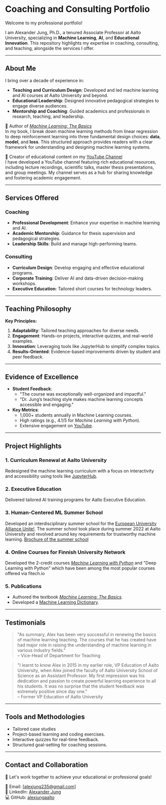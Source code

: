 # Coaching and Consulting Portfolio

Welcome to my professional portfolio! 

I am Alexander Jung, Ph.D., a tenured Associate Professor at Aalto University, 
specializing in **Machine Learning**, **AI**, and **Educational Innovation**. 
This repository highlights my expertise in coaching, consulting, and teaching, alongside the services I offer.

---

## About Me

I bring over a decade of experience in:
- **Teaching and Curriculum Design**: Developed and led machine learning and AI courses at Aalto University and beyond.
- **Educational Leadership**: Designed innovative pedagogical strategies to engage diverse audiences.
- **Mentorship and Coaching**: Guided academics and professionals in research, teaching, and leadership.

📘 Author of [*Machine Learning: The Basics*](https://link.springer.com/book/10.1007/978-981-16-8193-6)  
In my book, I break down machine learning methods from linear regression to deep reinforcement learning 
into three fundamental design choices: **data**, **model**, and **loss**. This structured approach provides 
readers with a clear framework for understanding and designing machine learning systems.

🎥 Creator of educational content on my [YouTube Channel](https://www.youtube.com/@alexjung111)  
I have developed a YouTube channel featuring rich educational resources, including lecture 
recordings, scientific talks, master thesis presentations, and group meetings. My channel 
serves as a hub for sharing knowledge and fostering academic engagement.


---

## Services Offered

### Coaching
- **Professional Development**: Enhance your expertise in machine learning and AI.
- **Academic Mentorship**: Guidance for thesis supervision and pedagogical strategies.
- **Leadership Skills**: Build and manage high-performing teams.

### Consulting
- **Curriculum Design**: Develop engaging and effective educational programs.
- **Corporate Training**: Deliver AI and data-driven decision-making workshops.
- **Executive Education**: Tailored short courses for technology leaders.

---

## Teaching Philosophy

**Key Principles:**
1. **Adaptability**: Tailored teaching approaches for diverse needs.
2. **Engagement**: Hands-on projects, interactive quizzes, and real-world examples.
3. **Innovation**: Leveraging tools like JupyterHub to simplify complex topics.
4. **Results-Oriented**: Evidence-based improvements driven by student and peer feedback.

---

## Evidence of Excellence

- **Student Feedback**:
  - "The course was exceptionally well-organized and impactful."
  - "Dr. Jung’s teaching style makes machine learning concepts accessible and engaging."
- **Key Metrics**:
  - 1,000+ students annually in Machine Learning courses.
  - High ratings (e.g., 4.1/5 for *Machine Learning with Python*).
  - Extensive engagement on [YouTube](https://www.youtube.com/@alexjung111).

---

## Project Highlights

### 1. Curriculum Renewal at Aalto University
Redesigned the machine learning curriculum with a focus on interactivity and accessibility using tools like [JupyterHub](https://jupyter.org).

### 2. Executive Education
Delivered tailored AI training programs for Aalto Executive Education. 

### 3. Human-Centered ML Summer School
Developed an interdisciplinary summer school for the [European University Alliance Unite!](https://uniteinanutshell.unite-university.eu/p%C3%A0gina-dinici). 
The summer school took place during summer 2022 at Aalto University and revolved around key requirements for trustworthy machine learning. 
[Brochure of the summer school](https://www.aalto.fi/sites/g/files/flghsv161/files/2022-03/Human-Centered%20Machine%20Learning%20brochure%202022_0.pdf)

### 4. Online Courses for Finnish University Network 
Developed the 2-credit courses [*Machine Learning with Python*](https://fitech.io/en/studies/machine-learning-with-python/) and "Deep Learning with Python" which have been 
among the most popular courses offered via fitech.io

### 5. Publications
- Authored the textbook [*Machine Learning: The Basics*](https://link.springer.com/book/10.1007/978-981-16-8193-6).
- Developed a [Machine Learning Dictionary](https://aaltodictionaryofml.github.io/ADictML.pdf).

---

## Testimonials

> "As summary, Alex has been very successful in renewing the basics of machine learningteaching. The courses that he has created have had major role in raising the understandingof machine learning in various industry fields."  
> – Vice-Head of Department for Teaching

> "I learnt to know Alex in 2015 in my earlier role, VP Education of Aalto University, when Alex joined thefaculty of Aalto University School of Science as an Assistant Professor. My first impression was hisdedication and passion to create powerful learning experience to all his students. It was no surprisethat the student feedback was extremely positive since day one."  
> – Former VP Education of Aalto University 

---

## Tools and Methodologies

- Tailored case studies
- Project-based learning and coding exercises.
- Interactive quizzes for real-time feedback.
- Structured goal-setting for coaching sessions.

---

## Contact and Collaboration

🚀 Let's work together to achieve your educational or professional goals!  

📩 Email: [alexjung235@gmail.com]  
🔗 LinkedIn: [Alexander Jung](https://www.linkedin.com/in/aljung/)  
💻 GitHub: [alexjungaalto](https://github.com/alexjungaalto)  
